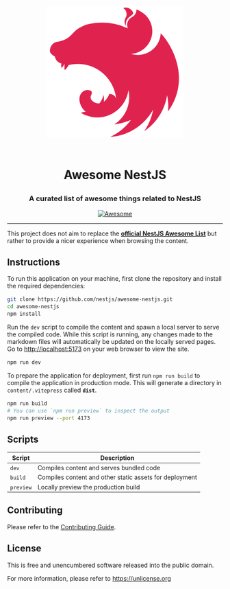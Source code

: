 <!-- markdownlint-disable MD033 MD041 MD002 -->
<h1 align="center">

<br>

<img src=".github/hero.svg" alt="Awesome NestJS" width="320">

<br>
<br>

Awesome NestJS

</h1>

<h3 align="center">A curated list of awesome things related to NestJS</h3>

<p align="center">
   <a href="https://awesome.re">
    <img src="https://awesome.re/badge.svg" alt="Awesome">
  </a>
</p>

<hr />
<!-- markdownlint-enable MD033 -->

This project does not aim to replace the **[official NestJS Awesome List][nestjs/awesome-nestjs]** but rather to provide a nicer experience when browsing the content.

[nestjs/awesome-nestjs]: https://github.com/nestjs/awesome-nestjs

## Instructions

To run this application on your machine, first clone the repository and install the required dependencies:

```bash
git clone https://github.com/nestjs/awesome-nestjs.git
cd awesome-nestjs
npm install
```

Run the `dev` script to compile the content and spawn a local server to serve the compiled code. While this script is running, any changes made to the markdown files will automatically be updated on the locally served pages. Go to <http://localhost:5173> on your web browser to view the site.

```bash
npm run dev
```

To prepare the application for deployment, first run `npm run build` to compile the application in production mode. This will generate a directory in `content/.vitepress` called **`dist`**.

```bash
npm run build
# You can use `npm run preview` to inspect the output
npm run preview --port 4173
```

## Scripts

| Script    | Description                                             |
|-----------|---------------------------------------------------------|
| `dev`     | Compiles content and serves bundled code                |
| `build`   | Compiles content and other static assets for deployment |
| `preview` | Locally preview the production build                    |

## Contributing

Please refer to the [Contributing Guide](.github/CONTRIBUTING.md).

## License

This is free and unencumbered software released into the public domain.

For more information, please refer to <https://unlicense.org>
